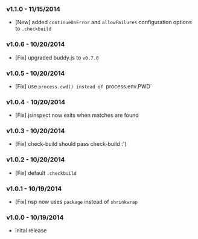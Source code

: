 ### v1.1.0 - 11/15/2014

- [New] added `continueOnError` and `allowFailures` configuration options to `.checkbuild`

### v1.0.6 - 10/20/2014

- [Fix] upgraded buddy.js to `v0.7.0`

### v1.0.5 - 10/20/2014

- [Fix] use `process.cwd() instead of `process.env.PWD`

### v1.0.4 - 10/20/2014

- [Fix] jsinspect now exits when matches are found

### v1.0.3 - 10/20/2014

- [Fix] check-build should pass check-build :')

### v1.0.2 - 10/20/2014

- [Fix] default `.checkbuild`

### v1.0.1 - 10/19/2014

- [Fix] nsp now uses `package` instead of `shrinkwrap`

### v1.0.0 - 10/19/2014

- inital release
